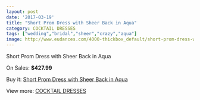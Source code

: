 ```yaml
---
layout: post
date: '2017-03-19'
title: "Short Prom Dress with Sheer Back in Aqua"
category: COCKTAIL DRESSES
tags: ["wedding","bridal","sheer","crazy","aqua"]
image: http://www.eudances.com/4000-thickbox_default/short-prom-dress-with-sheer-back-in-aqua.jpg
---
```

Short Prom Dress with Sheer Back in Aqua

On Sales: **$427.99**
<a href="https://www.eudances.com/en/cocktail-dresses/1343-short-prom-dress-with-sheer-back-in-aqua.html"><amp-img layout="responsive" width="600" height="600" src="//www.eudances.com/4000-thickbox_default/short-prom-dress-with-sheer-back-in-aqua.jpg" alt="Short Prom Dress with Sheer Back in Aqua 0" /></a>

Buy it: [Short Prom Dress with Sheer Back in Aqua](https://www.eudances.com/en/cocktail-dresses/1343-short-prom-dress-with-sheer-back-in-aqua.html "Short Prom Dress with Sheer Back in Aqua")

View more: [COCKTAIL DRESSES](https://www.eudances.com/en/14-cocktail-dresses "COCKTAIL DRESSES")
